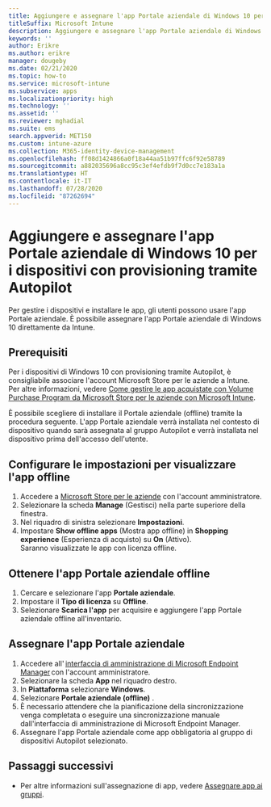 ```yaml
---
title: Aggiungere e assegnare l'app Portale aziendale di Windows 10 per i dispositivi con provisioning tramite Autopilot
titleSuffix: Microsoft Intune
description: Aggiungere e assegnare l'app Portale aziendale di Windows 10 a Intune per i dispositivi con provisioning tramite Autopilot.
keywords: ''
author: Erikre
ms.author: erikre
manager: dougeby
ms.date: 02/21/2020
ms.topic: how-to
ms.service: microsoft-intune
ms.subservice: apps
ms.localizationpriority: high
ms.technology: ''
ms.assetid: ''
ms.reviewer: mghadial
ms.suite: ems
search.appverid: MET150
ms.custom: intune-azure
ms.collection: M365-identity-device-management
ms.openlocfilehash: ff08d1424866a0f18a44aa51b97ffc6f92e58789
ms.sourcegitcommit: a882035696a8cc95c3ef4efdb9f7d0cc7e183a1a
ms.translationtype: HT
ms.contentlocale: it-IT
ms.lasthandoff: 07/28/2020
ms.locfileid: "87262694"
---
```

# <a name="add-and-assign-the-windows-10-company-portal-app-for-autopilot-provisioned-devices"></a>Aggiungere e assegnare l'app Portale aziendale di Windows 10 per i dispositivi con provisioning tramite Autopilot

Per gestire i dispositivi e installare le app, gli utenti possono usare l'app Portale aziendale. È possibile assegnare l'app Portale aziendale di Windows 10 direttamente da Intune. 

## <a name="prerequisites"></a>Prerequisiti

Per i dispositivi di Windows 10 con provisioning tramite Autopilot, è consigliabile associare l'account Microsoft Store per le aziende a Intune. Per altre informazioni, vedere [Come gestire le app acquistate con Volume Purchase Program da Microsoft Store per le aziende con Microsoft Intune](windows-store-for-business.md).

È possibile scegliere di installare il Portale aziendale (offline) tramite la procedura seguente. L'app Portale aziendale verrà installata nel contesto di dispositivo quando sarà assegnata al gruppo Autopilot e verrà installata nel dispositivo prima dell'accesso dell'utente. 

## <a name="configure-settings-to-show-offline-app"></a>Configurare le impostazioni per visualizzare l'app offline

1. Accedere a [Microsoft Store per le aziende](https://www.microsoft.com/business-store) con l'account amministratore.
2. Selezionare la scheda **Manage** (Gestisci) nella parte superiore della finestra.
3. Nel riquadro di sinistra selezionare **Impostazioni**.
4. Impostare **Show offline apps** (Mostra app offline) in **Shopping experience** (Esperienza di acquisto) su **On** (Attivo).  
    Saranno visualizzate le app con licenza offline.

## <a name="get-the-offline-company-portal-app"></a>Ottenere l'app Portale aziendale offline

1. Cercare e selezionare l'app **Portale aziendale**.
2. Impostare il **Tipo di licenza** su **Offline**.
3. Selezionare **Scarica l'app** per acquisire e aggiungere l'app Portale aziendale offline all'inventario.

## <a name="assign-the-company-portal-app"></a>Assegnare l'app Portale aziendale

1. Accedere all' [interfaccia di amministrazione di Microsoft Endpoint Manager](https://go.microsoft.com/fwlink/?linkid=2109431) con l'account amministratore. 
2. Selezionare la scheda **App** nel riquadro destro.
3. In **Piattaforma** selezionare **Windows**.
4. Selezionare **Portale aziendale (offline)** .
5. È necessario attendere che la pianificazione della sincronizzazione venga completata o eseguire una sincronizzazione manuale dall'interfaccia di amministrazione di Microsoft Endpoint Manager.
6. Assegnare l'app Portale aziendale come app obbligatoria al gruppo di dispositivi Autopilot selezionato.

## <a name="next-steps"></a>Passaggi successivi

- Per altre informazioni sull'assegnazione di app, vedere [Assegnare app ai gruppi](apps-deploy.md).

